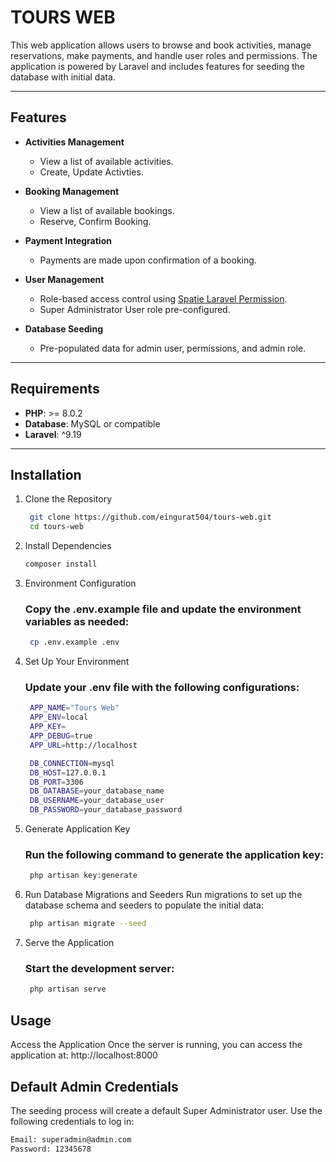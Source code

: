 # TOURS WEB

This web application allows users to browse and book activities, manage reservations, make payments, and handle user roles and permissions. The application is powered by Laravel and includes features for seeding the database with initial data.

---

## Features

- **Activities Management**
  - View a list of available activities.
  - Create, Update Activties.

- **Booking Management**
  - View a list of available bookings.
  - Reserve, Confirm Booking.

- **Payment Integration**
  - Payments are made upon confirmation of a booking.

- **User Management**
  - Role-based access control using [Spatie Laravel Permission](https://spatie.be/docs/laravel-permission).
  - Super Administrator User role pre-configured.

- **Database Seeding**
  - Pre-populated data for admin user, permissions, and admin role.

---

## Requirements

- **PHP**: >= 8.0.2
- **Database**: MySQL or compatible
- **Laravel**: ^9.19

---

## Installation

1. Clone the Repository
   ```bash
    git clone https://github.com/eingurat504/tours-web.git
    cd tours-web

2. Install Dependencies
    ```bash
    composer install

3. Environment Configuration
   ### Copy the .env.example file and update the environment variables as needed:
   ```bash
    cp .env.example .env

4. Set Up Your Environment
   ### Update your .env file with the following configurations:
   ```bash
    APP_NAME="Tours Web"
    APP_ENV=local
    APP_KEY=
    APP_DEBUG=true
    APP_URL=http://localhost

    DB_CONNECTION=mysql
    DB_HOST=127.0.0.1
    DB_PORT=3306
    DB_DATABASE=your_database_name
    DB_USERNAME=your_database_user
    DB_PASSWORD=your_database_password

5. Generate Application Key
   ### Run the following command to generate the application key:
   ```bash
    php artisan key:generate


6. Run Database Migrations and Seeders
     Run migrations to set up the database schema and seeders to populate the initial data:

   ```bash
    php artisan migrate --seed


7. Serve the Application
   ### Start the development server:
   ```bash
    php artisan serve

## Usage

Access the Application
Once the server is running, you can access the application at:
    http://localhost:8000

## Default Admin Credentials
The seeding process will create a default Super Administrator user. Use the following credentials to log in:
```bash
Email: superadmin@admin.com
Password: 12345678



